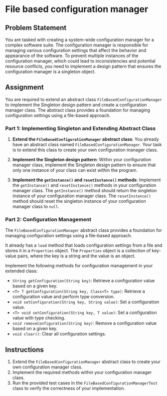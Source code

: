 # File based configuration manager

## Problem Statement

You are tasked with creating a system-wide configuration manager for a complex software suite. The configuration manager
is responsible for managing various configuration settings that affect the behavior and appearance of the software. To
prevent multiple instances of the configuration manager, which could lead to inconsistencies and potential resource
conflicts, you need to implement a design pattern that ensures the configuration manager is a singleton object.

## Assignment

You are required to extend an abstract class `FileBasedConfigurationManager` to implement the Singleton design pattern
and create a configuration manager class. The abstract class provides a foundation for managing configuration settings
using a file-based approach.

### Part 1: Implementing Singleton and Extending Abstract Class

1. **Extend the `FileBasedConfigurationManager` abstract class**: You already have an abstract class named
   `FileBasedConfigurationManager`. Your task is to extend this class to create your own configuration manager class.

2. **Implement the Singleton design pattern**: Within your configuration manager class, implement the Singleton design
   pattern to ensure that only one instance of your class can exist within the program.

3. **Implement the `getInstance()` and `resetInstance()` methods**: Implement the `getInstance()` and `resetInstance()`
   methods in your configuration manager class. The `getInstance()` method should return the singleton instance of your
   configuration manager class. The `resetInstance()` method should reset the singleton instance of your configuration
   manager class to `null`.

### Part 2: Configuration Management

The `FileBasedConfigurationManager` abstract class provides a foundation for managing configuration settings using a
file-based approach.

It already has a `load` method that loads configuration settings from a file and stores it in a `Properties` object. The
`Properties` object is a collection of key-value pairs, where the key is a string and the value is an object.

Implement the following methods for configuration management in your extended class:

- `String getConfiguration(String key)`: Retrieve a configuration value based on a given key.
- `<T> T getConfiguration(String key, Class<T> type)`: Retrieve a configuration value and perform type conversion.
- `void setConfiguration(String key, String value)`: Set a configuration value.
- `<T> void setConfiguration(String key, T value)`: Set a configuration value with type checking.
- `void removeConfiguration(String key)`: Remove a configuration value based on a given key.
- `void clear()`: Clear all configuration settings.

## Instructions

1. Extend the `FileBasedConfigurationManager` abstract class to create your own configuration manager class.
2. Implement the required methods within your configuration manager class.
3. Run the provided test cases in the `FileBasedConfigurationManagerTest` class to verify the correctness of your
   implementation.
